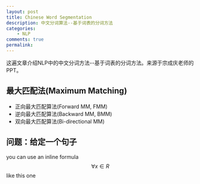 ```yaml
---
layout: post
title: Chinese Word Segmentation
description: 中文分词算法--基于词表的分词方法
categories:
    - NLP
comments: true
permalink: 
---
```


这遍文章介绍NLP中的中文分词方法--基于词表的分词方法。来源于宗成庆老师的PPT。

## 最大匹配法(Maximum Matching)

* 正向最大匹配算法(Forward MM, FMM)
* 逆向最大匹配算法(Backward MM, BMM)
* 双向最大匹配算法(Bi-directional MM)

## 问题：给定一个句子
you can use an inline formula $$\forall x \in R$$ like this one